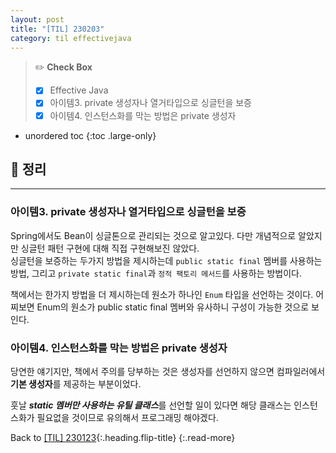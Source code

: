 ```yaml
---
layout: post
title: "[TIL] 230203"
category: til effectivejava
---
```

> ✏️ **Check Box**
>
> * [x] <label>Effective Java</label>
> * [x] <label>아이템3. private 생성자나 열거타입으로 싱글턴을 보증</label>
> * [x] <label>아이템4. 인스턴스화를 막는 방법은 private 생성자</label>

* unordered toc
{:toc .large-only}

## 📌 정리
***

### 아이템3. private 생성자나 열거타입으로 싱글턴을 보증

Spring에서도 Bean이 싱글톤으로 관리되는 것으로 알고있다. 다만 개념적으로 알았지만 싱글턴 패턴 구현에 대해 직접 구현해보진 않았다.  
싱글턴을 보증하는 두가지 방법을 제시하는데 `public static final` 멤버를 사용하는 방법, 그리고 `private static final`과 `정적 팩토리 메서드`를 사용하는 방법이다.

책에서는 한가지 방법을 더 제시하는데 원소가 하나인 `Enum` 타입을 선언하는 것이다. 어찌보면 Enum의 원소가 public static final 멤버와 유사하니 구성이 가능한 것으로 보인다.

### 아이템4. 인스턴스화를 막는 방법은 private 생성자

당연한 얘기지만, 책에서 주의를 당부하는 것은 생성자를 선언하지 않으면 컴파일러에서 **기본 생성자**를 제공하는 부분이었다.

훗날 ***static 멤버만 사용하는 유틸 클래스***를 선언할 일이 있다면 해당 클래스는 인스턴스화가 필요없을 것이므로 유의해서 프로그래밍 해야겠다.

Back to [[TIL] 230123](230123-til){:.heading.flip-title}
{:.read-more}